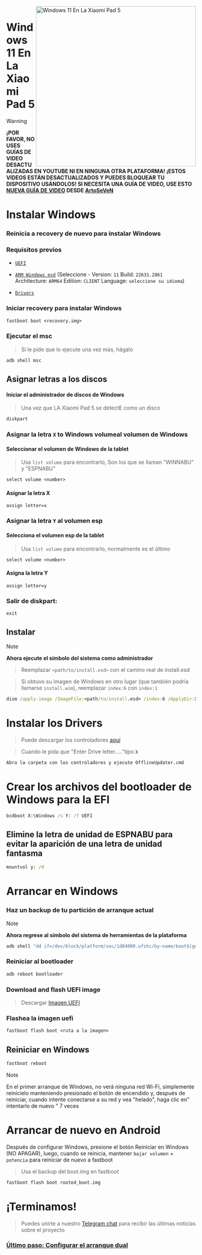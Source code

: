 <img align="right" src="https://raw.githubusercontent.com/erdilS/Port-Windows-11-Xiaomi-Pad-5/main/nabu.png" width="425" alt="Windows 11 En La Xiaomi Pad 5">

# Windows 11 En La Xiaomi Pad 5

> [!WARNING]
> **¡POR FAVOR, NO USES GUÍAS DE VIDEO DESACTUALIZADAS EN YOUTUBE NI EN NINGUNA OTRA PLATAFORMA! ¡ESTOS VIDEOS ESTÁN DESACTUALIZADOS Y PUEDES BLOQUEAR TU DISPOSITIVO USÁNDOLOS! SI NECESITA UNA GUÍA DE VIDEO, USE ESTO [NUEVA GUÍA DE VIDEO](https://www.youtube.com/watch?v=rGPbdFq7gKs) DESDE [ArtoSeVeN](https://www.youtube.com/channel/UCYjwfxlYlJ7Nnzv01oszQvA)**

# Instalar Windows

### Reinicia a recovery de nuevo para instalar Windows

### Requisitos previos
  
- [```UEFI```](https://github.com/erdilS/Port-Windows-11-Xiaomi-Pad-5/releases/download/UEFI/uefi-v2.img)

- [```ARM Windows esd```](https://worproject.com/esd) (Seleccione - Version:  ```11``` Build:  ```22631.2861``` Architecture:  ```ARM64``` Edition:  ```CLIENT``` Language:  ```seleccione su idioma```)
  
- [```Drivers```](https://github.com/map220v/MiPad5-Drivers/releases/latest)


### Iniciar recovery para instalar Windows
```cmd
fastboot boot <recovery.img>
```


### Ejecutar el msc 
> Si le pide que lo ejecute una vez más, hágalo

```cmd
adb shell msc
```

## Asignar letras a los discos
  

#### Iniciar el administrador de discos de Windows

> Una vez que LA Xiaomi Pad 5 se detectE como un disco

```cmd
diskpart
```


### Asignar la letra `X` to Windows volumeal volumen de Windows

#### Seleccionar el volumen de Windows de la tablet
> Usa `list volume` para encontrarlo, Son los que se llaman "WINNABU" y "ESPNABU"

```diskpart
select volume <number>
```

#### Asignar la letra X
```diskpart
assign letter=x
```

### Asignar la letra `Y` al volumen esp

#### Selecciona el volumen esp de la tablet
> Usa `list volume` para encontrarlo, normalmente es el último

```diskpart
select volume <number>
```

#### Asigna la letra Y

```diskpart
assign letter=y
```

### Salir de diskpart:
```diskpart
exit
```

  
  

## Instalar
> [!NOTE]
> **Ahora ejecute el símbolo del sistema como administrador**

>  Reemplazar `<path/to/install.esd>` con el camino real de install.esd

>  Si obtuvo su imagen de Windows en otro lugar (que también podría llamarse `install.wim`), reemplazar `index:6` con `index:1`

```cmd
dism /apply-image /ImageFile:<path/to/install.esd> /index:6 /ApplyDir:X:\
```

# Instalar los Drivers

> Puede descargar los controladores [aquí](https://github.com/map220v/MiPad5-Drivers/releases/latest)

> Cuando le pida que "Enter Drive letter....."tipo **`X`**


```cmd
Abra la carpeta con los controladores y ejecute OfflineUpdater.cmd
```  

# Crear los archivos del bootloader de Windows para la EFI 

```cmd
bcdboot X:\Windows /s Y: /f UEFI
```

## Elimine la letra de unidad de ESPNABU para evitar la aparición de una letra de unidad fantasma

```cmd
mountvol y: /d
```
  

# Arrancar en Windows

### Haz un backup de tu partición de arranque actual
> [!NOTE]
> **Ahora regrese al símbolo del sistema de herramientas de la plataforma**

```cmd
adb shell "dd if=/dev/block/platform/soc/1d84000.ufshc/by-name/boot$(getprop ro.boot.slot_suffix) of=/tmp/rooted_boot.img" && adb pull /tmp/rooted_boot.img
```

### Reiniciar al bootloader

```cmd
adb reboot bootloader
```
### Download and flash UEFI image
>Descargar [Imagen UEFI](https://github.com/erdilS/Port-Windows-11-Xiaomi-Pad-5/releases/download/UEFI/uefi-v2.img)
### Flashea la imagen uefi 

```cmd
fastboot flash boot <ruta a la imagen>
```
## Reiniciar en Windows
```cmd
fastboot reboot
```

> [!NOTE]
> En el primer arranque de Windows, no verá ninguna red Wi-Fi, simplemente reinícielo manteniendo presionado el botón de encendido y, después de reiniciar, cuando intente conectarse a su red y vea "helado", haga clic en" intentarlo de nuevo " 7 veces

# Arrancar de nuevo en Android
Después de configurar Windows, presione el botón Reiniciar en Windows (NO APAGAR), luego, cuando se reinicia, mantener `bajar volumen` + `potencia` para reiniciar de nuevo a fastboot
> Usa el backup del boot.img en fastboot

```cmd
fastboot flash boot rooted_boot.img
```

# ¡Terminamos!
> Puedes unirte a nuestro [Telegram chat](https://t.me/nabuwoa) para recibir las últimas noticias sobre el proyecto
### [Último paso: Configurar el arranque dual](dualboot-es.md)
